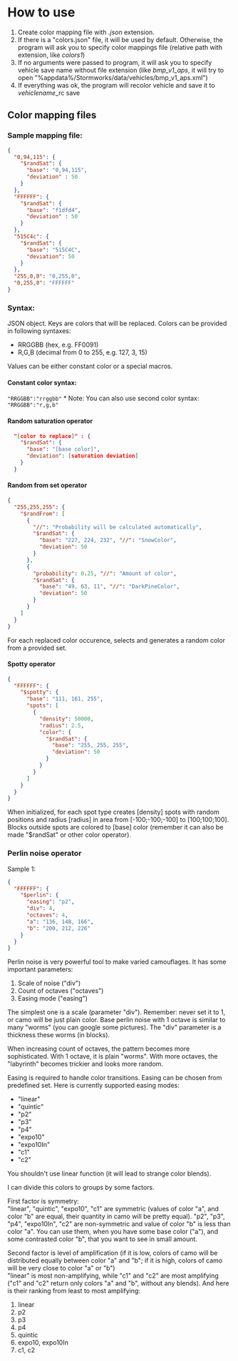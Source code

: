 ﻿# How to use

1. Create color mapping file with *.json* extension.
2. If there is a "colors.json" file, it will be used by default. Otherwise, the program will ask you to specify color mappings file (relative path with extension, like *colors1*)
3. If no arguments were passed to program, it will ask you to specify vehicle save name without file extension (like *bmp_v1_aps*, it will try to open "%appdata%/Stormworks/data/vehicles/bmp_v1_aps.xml")
4. If everything was ok, the program will recolor vehicle and save it to *vehiclename*_rc save

## Color mapping files
### Sample mapping file:
```json
{
  "0,94,115": {
    "$randSat": {
      "base": "0,94,115",
      "deviation" : 50
    }
  },
  "FFFFFF": {
    "$randSat": {
      "base": "f1dfd4",
      "deviation" : 50
    }
  },
  "515C4c": {
    "$randSat": {
      "base": "515C4C",
      "deviation": 50
    }
  },
  "255,0,0": "0,255,0",
  "0,255,0": "FFFFFF"
}
```
### Syntax:
JSON object. Keys are colors that will be replaced.
Colors can be provided in following syntaxes:
- RRGGBB (hex, e.g. FF0091)
- R,G,B (decimal from 0 to 255, e.g. 127, 3, 15)

Values can be either constant color or a special macros.
#### Constant color syntax:
`"RRGGBB":"rrggbb"` * Note: You can also use second color syntax: `"RRGGBB":"r,g,b"`

#### Random saturation operator
```json
  "[color to replace]" : {
    "$randSat": {
      "base": "[base color]",
      "deviation": [saturation deviation]
    }
  }
```

#### Random from set operator
```json
{
  "255,255,255": {
    "$randFrom": [
      {
        "//": "Probability will be calculated automatically",
        "$randSat": {
          "base": "227, 224, 232", "//": "SnowColor",
          "deviation": 50
        }
      },
      {
        "probability": 0.25, "//": "Amount of color",
        "$randSat": {
          "base": "49, 63, 11", "//": "DarkPineColor",
          "deviation": 50
        }
      }
    ]
  }
}
```

For each replaced color occurence, selects and generates a random color from a provided set.

#### Spotty operator
```json
{
  "FFFFFF": {
    "$spotty": {
      "base": "111, 161, 255",
      "spots": [
        {
          "density": 50000,
          "radius": 2.5,
          "color": {
            "$randSat": {
              "base": "255, 255, 255",
              "deviation": 50
            }
          }
        }
      ]
    }
  }
}
```

When initialized, for each spot type creates [density] spots with random positions and radius [radius] in area from [-100;-100;-100] to [100;100;100].
Blocks outside spots are colored to [base] color (remember it can also be made "$randSat" or other color operator).

### Perlin noise operator

Sample 1:
```json
{
  "FFFFFF": {
    "$perlin": {
      "easing": "p2",
      "div": 4,
      "octaves": 4,
      "a": "136, 148, 166",
      "b": "200, 212, 226"
    }
  }
}
```

Perlin noise is very powerful tool to make varied camouflages. It has some important parameters: 
1. Scale of noise ("div")
2. Count of octaves ("octaves")
3. Easing mode ("easing")

The simplest one is a scale (parameter "div"). Remember: never set it to 1, or camo will be just plain color. Base perlin noise with 1 octave is similar to many "worms" (you can google some pictures). The "div" parameter is a thickness these worms (in blocks).  

When increasing count of octaves, the pattern becomes more sophisticated. With 1 octave, it is plain "worms". With more octaves, the "labyrinth" becomes trickier and looks more random.  

Easing is required to handle color transitions. Easing can be chosen from predefined set. Here is currently supported easing modes:

* "linear"
* "quintic"
* "p2"
* "p3"
* "p4"
* "expo10"
* "expo10In"
* "c1"
* "c2"

You shouldn't use linear function (it will lead to strange color blends).  

I can divide this colors to groups by some factors.  

First factor is symmetry:  
"linear", "quintic", "expo10", "c1" are symmetric (values of color "a", and color "b" are equal, their quantity in camo will be pretty equal).
"p2", "p3", "p4", "expo10In", "c2" are non-symmetric and value of color "b" is less than color "a". You can use them, when you have some base color ("a"), and some contrasted color "b", that you want to see in small amount.  
        
Second factor is level of amplification (if it is low, colors of camo will be distributed equally between color "a" and "b"; if it is high, colors of camo will be very close to color "a" or "b")  
"linear" is most non-amplifying, while "c1" and "c2" are most amplifying ("c1" and "c2" return only colors "a" and "b", without any blends). And here is their ranking from least to most amplifying:
1. linear
2. p2
3. p3
4. p4
5. quintic
6. expo10, expo10In
7. c1, c2
